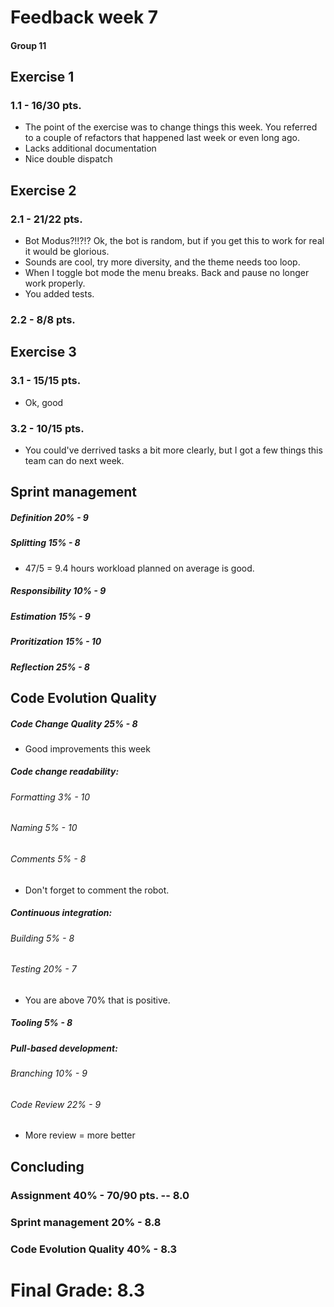 # Feedback week 7 
#### Group 11

## Exercise 1

### 1.1 - 16/30 pts.
- The point of the exercise was to change things this week. You referred to a couple of refactors that happened last week or even long ago. 
- Lacks additional documentation
- Nice double dispatch

## Exercise 2

### 2.1 - 21/22 pts.
- Bot Modus?!!?!? Ok, the bot is random, but if you get this to work for real it would be glorious.
- Sounds are cool, try more diversity, and the theme needs too loop.
- When I toggle bot mode the menu breaks. Back and pause no longer work properly.
- You added tests.

### 2.2 - 8/8 pts.

## Exercise 3

### 3.1 - 15/15 pts.
- Ok, good

### 3.2 - 10/15 pts.
- You could've derrived tasks a bit more clearly, but I got a few things this team can do next week.


## Sprint management 

##### Definition 20% - 9

##### Splitting 15% - 8
- 47/5 = 9.4 hours workload planned on average is good.

##### Responsibility 10% - 9

##### Estimation 15% - 9

##### Proritization 15% - 10

##### Reflection 25% - 8

## Code Evolution Quality 

##### Code Change Quality 25% - 8
- Good improvements this week

##### Code change readability:  

###### Formatting 3% - 10

###### Naming 5% - 10

###### Comments 5% - 8
- Don't forget to comment the robot.

##### Continuous integration: 

###### Building 5% - 8

###### Testing 20% - 7
- You are above 70% that is positive.

##### Tooling 5%  - 8

##### Pull-based development:

###### Branching 10% - 9

###### Code Review 22% - 9
- More review = more better

## Concluding

### Assignment 40% - 70/90 pts. -- 8.0

### Sprint management 20% - 8.8

### Code Evolution Quality 40% - 8.3

# Final Grade: 8.3



